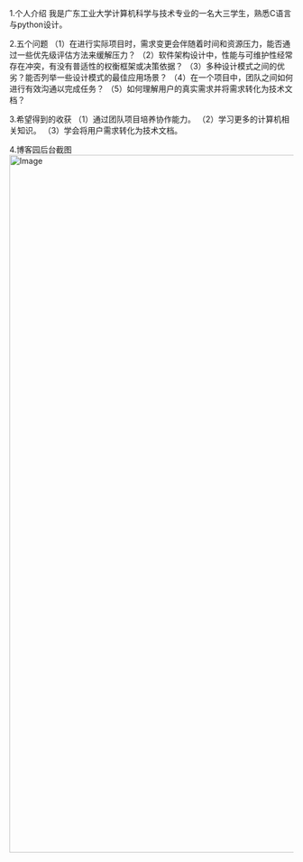1.个人介绍
我是广东工业大学计算机科学与技术专业的一名大三学生，熟悉C语言与python设计。

2.五个问题
  （1）在进行实际项目时，需求变更会伴随着时间和资源压力，能否通过一些优先级评估方法来缓解压力？
  （2）软件架构设计中，性能与可维护性经常存在冲突，有没有普适性的权衡框架或决策依据？
  （3）多种设计模式之间的优劣？能否列举一些设计模式的最佳应用场景？
  （4）在一个项目中，团队之间如何进行有效沟通以完成任务？
  （5）如何理解用户的真实需求并将需求转化为技术文档？
  
3.希望得到的收获
  （1）通过团队项目培养协作能力。
  （2）学习更多的计算机相关知识。
  （3）学会将用户需求转化为技术文档。
  
4.博客园后台截图
<img width="2116" height="1238" alt="Image" src="https://github.com/user-attachments/assets/553039a0-6a72-4dbc-be32-fe4fb5f32181" />

